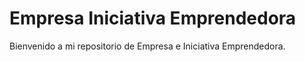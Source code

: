 # Empresa Iniciativa Emprendedora
Bienvenido a mi repositorio de Empresa e Iniciativa Emprendedora.
